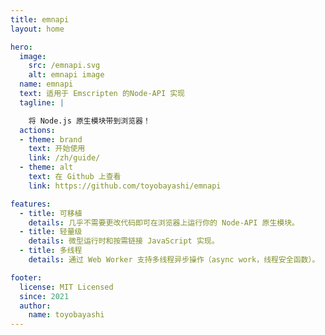 ```yaml
---
title: emnapi
layout: home

hero:
  image:
    src: /emnapi.svg
    alt: emnapi image
  name: emnapi
  text: 适用于 Emscripten 的Node-API 实现
  tagline: |

    将 Node.js 原生模块带到浏览器！
  actions:
  - theme: brand
    text: 开始使用
    link: /zh/guide/
  - theme: alt
    text: 在 Github 上查看
    link: https://github.com/toyobayashi/emnapi

features:
  - title: 可移植
    details: 几乎不需要更改代码即可在浏览器上运行你的 Node-API 原生模块。
  - title: 轻量级
    details: 微型运行时和按需链接 JavaScript 实现。
  - title: 多线程
    details: 通过 Web Worker 支持多线程异步操作（async work，线程安全函数）。

footer:
  license: MIT Licensed
  since: 2021
  author:
    name: toyobayashi
---
```

